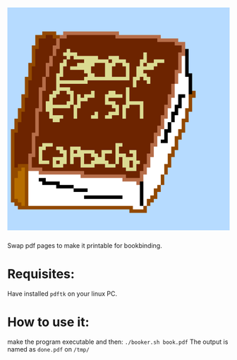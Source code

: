 # ![Booker.sh](https://github.com/Capochaw/booker.sh/blob/main/atlogo.png)
Swap pdf pages to make it printable for bookbinding.
# Requisites:
Have installed ```pdftk``` on your linux PC.
# How to use it:
make the program executable and then:
```./booker.sh book.pdf```
The output is named as ```done.pdf``` on ```/tmp/```
